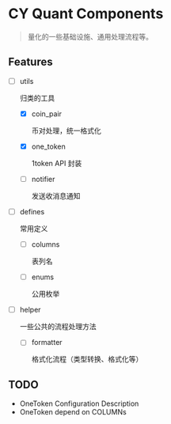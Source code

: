 # CY Quant Components

> 量化的一些基础设施、通用处理流程等。


## Features

- [ ] utils

  归类的工具

  - [X] coin_pair
  
    币对处理，统一格式化

  - [X] one_token

    1token API 封装

  - [ ] notifier

    发送收消息通知

- [ ] defines

  常用定义

  - [ ] columns

    表列名
    
  - [ ] enums

    公用枚举

- [ ] helper

  一些公共的流程处理方法

  - [ ] formatter

    格式化流程（类型转换、格式化等）


## TODO

- OneToken Configuration Description
- OneToken depend on COLUMNs